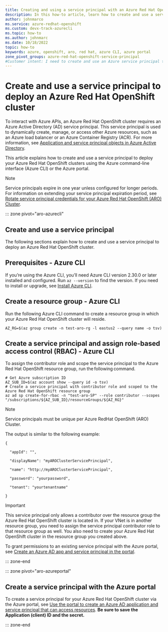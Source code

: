 ```yaml
---
title: Creating and using a service principal with an Azure Red Hat OpenShift cluster
description: In this how-to article, learn how to create and use a service principal with an Azure Red Hat OpenShift cluster using Azure CLI or the Azure portal.
author: johnmarco
ms.service: azure-redhat-openshift
ms.custom: devx-track-azurecli
ms.topic: how-to
ms.author: johnmarc
ms.date: 10/18/2022
topic: how-to
keywords: azure, openshift, aro, red hat, azure CLI, azure portal
zone_pivot_groups: azure-red-hat-openshift-service-principal
#Customer intent: I need to create and use an Azure service principal to restrict permissions to my Azure Red Hat OpenShift cluster.
---
```


# Create and use a service principal to deploy an Azure Red Hat OpenShift cluster

To interact with Azure APIs, an Azure Red Hat OpenShift cluster requires an Azure Active Directory (AD) service principal. This service principal is used to dynamically create, manage, or access other Azure resources, such as an Azure load balancer or an Azure Container Registry (ACR). For more information, see [Application and service principal objects in Azure Active Directory](../active-directory/develop/app-objects-and-service-principals.md).

This article explains how to create and use a service principal to deploy your Azure Red Hat OpenShift clusters using the Azure command-line interface (Azure CLI) or the Azure portal.  

> [!NOTE]
> Service principals expire in one year unless configured for longer periods. For information on extending your service principal expiration period, see [Rotate service principal credentials for your Azure Red Hat OpenShift (ARO) Cluster](howto-service-principal-credential-rotation.md).

::: zone pivot="aro-azurecli"

## Create and use a service principal

The following sections explain how to create and use a service principal to deploy an Azure Red Hat OpenShift cluster. 

## Prerequisites - Azure CLI

If you’re using the Azure CLI, you’ll need Azure CLI version 2.30.0 or later installed and configured. Run `az --version` to find the version. If you need to install or upgrade, see [Install Azure CLI](/cli/azure/install-azure-cli).

## Create a resource group - Azure CLI

Run the following Azure CLI command to create a resource group in which your Azure Red Hat OpenShift cluster will reside.

```azurecli-interactive
AZ_RG=$(az group create -n test-aro-rg -l eastus2 --query name -o tsv)
```

## Create a service principal and assign role-based access control (RBAC) - Azure CLI

 To assign the contributor role and scope the service principal to the Azure Red Hat OpenShift resource group, run the following command.

```azurecli-interactive
# Get Azure subscription ID
AZ_SUB_ID=$(az account show --query id -o tsv) 
# Create a service principal with contributor role and scoped to the Azure Red Hat OpenShift resource group 
az ad sp create-for-rbac -n "test-aro-SP" --role contributor --scopes "/subscriptions/${AZ_SUB_ID}/resourceGroups/${AZ_RG}"
```

> [!NOTE]
> 
> Service principals must be unique per Azure RedHat OpenShift (ARO) Cluster.

The output is similar to the following example:

```
{ 

  "appId": "", 

  "displayName": "myAROClusterServicePrincipal", 

  "name": "http://myAROClusterServicePrincipal", 

  "password": "yourpassword", 

  "tenant": "yourtenantname"

}
``` 
 
> [!IMPORTANT]
> This service principal only allows a contributor over the resource group the Azure Red Hat OpenShift cluster is located in. If your VNet is in another resource group, you need to assign the service principal contributor role to that resource group as well. You also need to create your Azure Red Hat OpenShift cluster in the resource group you created above.

To grant permissions to an existing service principal with the Azure portal, see [Create an Azure AD app and service principal in the portal](../active-directory/develop/howto-create-service-principal-portal.md#configure-access-policies-on-resources).

::: zone-end

::: zone pivot="aro-azureportal"

## Create a service principal with the Azure portal

To create a service principal for your Azure Red Hat OpenShift cluster via the Azure portal, see [Use the portal to create an Azure AD application and service principal that can access resources](../active-directory/develop/howto-create-service-principal-portal.md). **Be sure to save the Application (client) ID and the secret.**



::: zone-end
